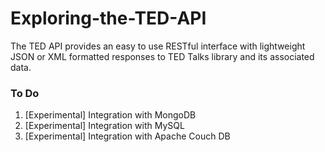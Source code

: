 # Exploring-the-TED-API

The TED API provides an easy to use RESTful interface with lightweight JSON or XML formatted responses to TED Talks library and its associated data. 



### To Do

1. [Experimental] Integration with MongoDB
2. [Experimental] Integration with MySQL
3. [Experimental] Integration with Apache Couch DB